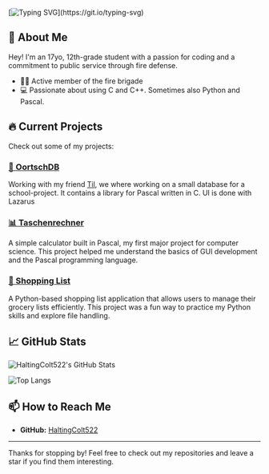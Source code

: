 <!--
**HaltingColt522/HaltingColt522** is a ✨ _special_ ✨ repository because its `README.md` (this file) appears on your GitHub profile.

Here are some ideas to get you started:

- 🔭 I’m currently working on ...
- 🌱 I’m currently learning ...
- 👯 I’m looking to collaborate on ...
- 🤔 I’m looking for help with ...
- 💬 Ask me about ...
- 📫 How to reach me: ...
- 😄 Pronouns: ...
- ⚡ Fun fact: ...
-->
<!--# Hi there, I'm HaltingColt522! 👋 -->
[![Typing SVG](https://readme-typing-svg.herokuapp.com?font=Press+Start+2P&size=35&duration=2500&pause=1000&color=00FF0F&center=true&random=false&width=1012&height=75&lines=Hey+There!%F0%9F%91%8B;I'm+HaltingColt522!)](https://git.io/typing-svg)

## 🚀 About Me
Hey! I'm an 17yo, 12th-grade student with a passion for coding and a commitment to public service through fire defense.

- 🧑‍🚒 Active member of the fire brigade
- 💻 Passionate about using C and C++. Sometimes also Python and Pascal.

<!-- ![Coding](https://media.giphy.com/media/13HgwGsXF0aiGY/giphy.gif) -->

## 🔥 Current Projects
Check out some of my projects:
### [🔺 OortschDB](https://github.com/HaltingColt522/OortschDB)
Working with my friend [Til](https://github.com/tilschaller), we where working on a small database for a school-project. It contains a library for Pascal written in C. UI is done with Lazarus

### [📊 Taschenrechner](https://github.com/HaltingColt522/Taschenrechner)
A simple calculator built in Pascal, my first major project for computer science. This project helped me understand the basics of GUI development and the Pascal programming language.

### [🛒 Shopping List](https://github.com/HaltingColt522/shopping-List)
A Python-based shopping list application that allows users to manage their grocery lists efficiently. This project was a fun way to practice my Python skills and explore file handling.

## 📈 GitHub Stats
![HaltingColt522's GitHub Stats](https://github-readme-stats.vercel.app/api?username=HaltingColt522&show_icons=true&theme=chartreuse-dark&hide_border=true)

![Top Langs](https://github-readme-stats.vercel.app/api/top-langs/?username=HaltingColt522&layout=compact&theme=chartreuse-dark&hide_border=true)

## 📫 How to Reach Me
- **GitHub:** [HaltingColt522](https://github.com/HaltingColt522)
---

Thanks for stopping by! Feel free to check out my repositories and leave a star if you find them interesting.
